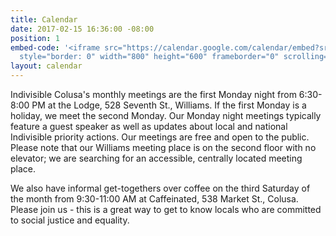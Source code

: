```yaml
---
title: Calendar
date: 2017-02-15 16:36:00 -08:00
position: 1
embed-code: '<iframe src="https://calendar.google.com/calendar/embed?src=indivisiblecolusa%40gmail.com&ctz=America/Los_Angeles"
  style="border: 0" width="800" height="600" frameborder="0" scrolling="no"></iframe>'
layout: calendar
---
```


Indivisible Colusa's monthly meetings are the first Monday night from 6:30-8:00 PM at the Lodge, 528 Seventh St., Williams. If the first Monday is a holiday, we meet the second Monday. Our Monday night meetings typically feature a guest speaker as well as updates about local and national Indivisible priority actions. Our meetings are free and open to the public. Please note that our Williams meeting place is on the second floor with no elevator; we are searching for an accessible, centrally located meeting place. 

We also have informal get-togethers over coffee on the third Saturday of the month from 9:30-11:00 AM at Caffeinated, 538 Market St., Colusa. Please join us - this is a great way to get to know locals who are committed to social justice and equality. 